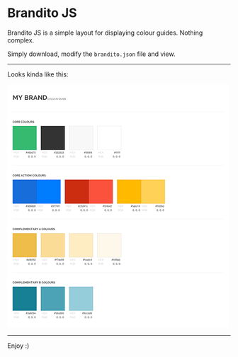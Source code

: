 Brandito JS
==========

Brandito JS is a simple layout for displaying colour guides. Nothing complex.

Simply download, modify the `brandito.json` file and view.

---

Looks kinda like this:

![alt text](https://raw.githubusercontent.com/jimhill/branditojs/master/example.png "Example")

---

Enjoy :)
